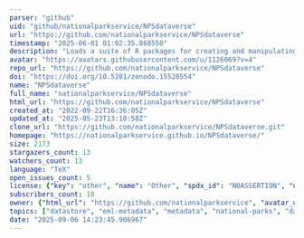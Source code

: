 ```yaml
---
parser: "github"
uid: "github/nationalparkservice/NPSdataverse"
url: "https://github.com/nationalparkservice/NPSdataverse"
timestamp: "2025-06-01 01:02:35.868550"
description: "Loads a suite of R packages for creating and manipulating data packages including interacting with DataStore."
avatar: "https://avatars.githubusercontent.com/u/1126069?v=4"
repo_url: "https://github.com/nationalparkservice/NPSdataverse"
doi: "https://doi.org/10.5281/zenodo.15528554"
name: "NPSdataverse"
full_name: "nationalparkservice/NPSdataverse"
html_url: "https://github.com/nationalparkservice/NPSdataverse"
created_at: "2022-09-22T16:36:05Z"
updated_at: "2025-05-23T13:10:58Z"
clone_url: "https://github.com/nationalparkservice/NPSdataverse.git"
homepage: "https://nationalparkservice.github.io/NPSdataverse/"
size: 2173
stargazers_count: 13
watchers_count: 13
language: "TeX"
open_issues_count: 5
license: {"key": "other", "name": "Other", "spdx_id": "NOASSERTION", "url": null, "node_id": "MDc6TGljZW5zZTA="}
subscribers_count: 10
owner: {"html_url": "https://github.com/nationalparkservice", "avatar_url": "https://avatars.githubusercontent.com/u/1126069?v=4", "login": "nationalparkservice", "type": "Organization"}
topics: ["datastore", "eml-metadata", "metadata", "national-parks", "data-packages", "r", "r-package", "ecological-metadata-language", "eml", "accessible", "data-package", "findable", "interoperable", "machine-readable", "national-park-service", "open-data", "reuseable"]
date: "2025-09-06 14:23:45.906967"
---
```

